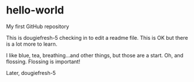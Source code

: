 # hello-world
My first GitHub repository

This is dougiefresh-5 checking in to edit a readme file. This is OK but there is a lot more to learn.

I like blue, tea, breathing...and other things, but those are a start. Oh, and flossing. Flossing is important!

Later, dougiefresh-5
